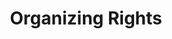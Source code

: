 ---
title: Organizing Rights
layout: entitlement
name: Restaurant Worker
experience: "We complained about the tip policy and our boss threatened to fire us"
right: organizing-rights

entitlement:
  - header: You have the right to engage with others to improve  wages and working conditions.
  - description: You have the right to exercise your rights related to forming, joining, or assisting a labor organization for collective bargaining purposes or working together without a union to improve terms and conditions of employment. You have a right to participate or not participate in any of these activities. You have a right to not be restrained or coerced by employers or labor organizations in exercising these rights..

actions:
  - { header: "File a charge to protect your rights.", description: "You have a right to be treated equally, start by filing a charge with the National Labor Relations Board.", id: "nlrb-claim", cta: "File Now" }

---